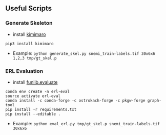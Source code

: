 Useful Scripts
---

### Generate Skeleton
- install [kimimaro](https://github.com/seung-lab/kimimaro)
```
pip3 install kimimaro 
```

- Example: `python generate_skel.py snemi_train-labels.tif 30x6x6 1,2,3 tmp/gt_skel.p`

### ERL Evaluation
- install [funlib.evaluate](https://github.com/funkelab/funlib.evaluate)
```
conda env create -n erl-eval
source activate erl-eval
conda install -c conda-forge -c ostrokach-forge -c pkgw-forge graph-tool
pip install -r requirements.txt
pip install --editable .
```
- Example: `python eval_erl.py tmp/gt_skel.p snemi_train-labels.tif 30x6x6`
